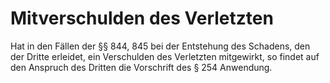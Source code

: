 # Mitverschulden des Verletzten

Hat in den Fällen der §§ 844, 845 bei der Entstehung des Schadens, den der Dritte erleidet, ein Verschulden des Verletzten mitgewirkt, so findet auf den Anspruch des Dritten die Vorschrift des § 254 Anwendung. 

